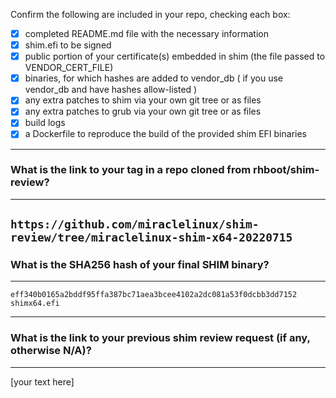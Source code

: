 Confirm the following are included in your repo, checking each box:

 - [x] completed README.md file with the necessary information
 - [x] shim.efi to be signed
 - [x] public portion of your certificate(s) embedded in shim (the file passed to VENDOR_CERT_FILE)
 - [x] binaries, for which hashes are added to vendor_db ( if you use vendor_db and have hashes allow-listed )
 - [x] any extra patches to shim via your own git tree or as files
 - [x] any extra patches to grub via your own git tree or as files
 - [x] build logs
 - [x] a Dockerfile to reproduce the build of the provided shim EFI binaries

-------------------------------------------------------------------------------
### What is the link to your tag in a repo cloned from rhboot/shim-review?
-------------------------------------------------------------------------------
`https://github.com/miraclelinux/shim-review/tree/miraclelinux-shim-x64-20220715`
-------------------------------------------------------------------------------
### What is the SHA256 hash of your final SHIM binary?
-------------------------------------------------------------------------------
```
eff340b0165a2bddf95ffa387bc71aea3bcee4102a2dc081a53f0dcbb3dd7152  shimx64.efi
```

-------------------------------------------------------------------------------
### What is the link to your previous shim review request (if any, otherwise N/A)?
-------------------------------------------------------------------------------
[your text here]

